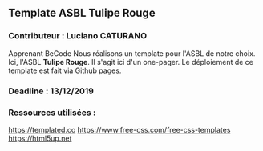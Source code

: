 ## Template ASBL Tulipe Rouge
### Contributeur : Luciano CATURANO 
Apprenant BeCode
Nous réalisons un template pour l'ASBL de notre choix. Ici, l'ASBL **Tulipe Rouge**. Il s'agit ici d'un one-pager.
Le déploiement de ce template est fait via Github pages.
### Deadline : 13/12/2019
### Ressources utilisées :
https://templated.co
https://www.free-css.com/free-css-templates
https://html5up.net
